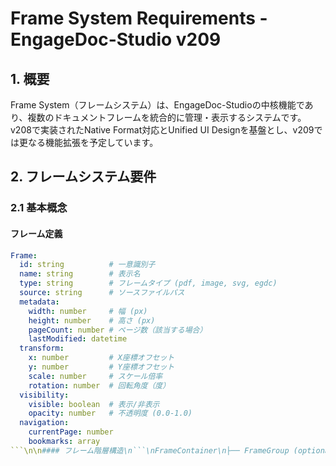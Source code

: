 # Frame System Requirements - EngageDoc-Studio v209

## 1. 概要

Frame System（フレームシステム）は、EngageDoc-Studioの中核機能であり、複数のドキュメントフレームを統合的に管理・表示するシステムです。v208で実装されたNative Format対応とUnified UI Designを基盤とし、v209では更なる機能拡張を予定しています。

## 2. フレームシステム要件

### 2.1 基本概念

#### フレーム定義
```yaml
Frame:
  id: string          # 一意識別子
  name: string        # 表示名
  type: string        # フレームタイプ (pdf, image, svg, egdc)
  source: string      # ソースファイルパス
  metadata:
    width: number     # 幅 (px)
    height: number    # 高さ (px)
    pageCount: number # ページ数（該当する場合）
    lastModified: datetime
  transform:
    x: number         # X座標オフセット
    y: number         # Y座標オフセット
    scale: number     # スケール倍率
    rotation: number  # 回転角度（度）
  visibility:
    visible: boolean  # 表示/非表示
    opacity: number   # 不透明度 (0.0-1.0)
  navigation:
    currentPage: number
    bookmarks: array
```\n\n#### フレーム階層構造\n```\nFrameContainer\n├── FrameGroup (optional)\n│   ├── Frame1\n│   ├── Frame2\n│   └── FrameGroup (nested)\n│       ├── Frame3\n│       └── Frame4\n└── Frame5 (standalone)\n```\n\n### 2.2 機能要件\n\n#### FR-001: フレーム作成・管理\n- **要件**: 新規フレームの作成、既存フレームの編集・削除\n- **詳細**:\n  - ファイルドラッグ&ドロップによるフレーム自動作成\n  - フレーム名の変更・重複チェック\n  - フレームタイプの自動判定\n  - メタデータの自動抽出・更新\n- **優先度**: 高\n- **受入基準**:\n  - [ ] 対応形式ファイルからフレーム作成が可能\n  - [ ] フレーム名の重複回避機能\n  - [ ] メタデータ自動更新（ファイル変更検出）\n\n#### FR-002: フレーム表示制御\n- **要件**: 個別フレームの表示・非表示、順序制御\n- **詳細**:\n  - レイヤー順序の変更（前面/背面移動）\n  - 表示フィルタリング（タイプ別、グループ別）\n  - 透明度調整による重ね合わせ表示\n  - フレームロック機能（編集保護）\n- **優先度**: 高\n- **受入基準**:\n  - [ ] ドラッグ&ドロップによる順序変更\n  - [ ] フィルター機能による選択表示\n  - [ ] 透明度スライダーによる調整\n\n#### FR-003: フレーム同期・連携\n- **要件**: 複数フレーム間の同期表示・連携操作\n- **詳細**:\n  - ズーム同期（複数フレームの同時ズーム）\n  - スクロール同期（位置連動）\n  - ページ同期（マルチページドキュメント）\n  - アニメーション同期（切り替え効果）\n- **優先度**: 中\n- **受入基準**:\n  - [ ] 同期グループ設定機能\n  - [ ] マスター/スレーブ関係の設定\n  - [ ] 同期状態の視覚的表示\n\n#### FR-004: フレーム変形・配置\n- **要件**: フレームの変形、配置、レイアウト制御\n- **詳細**:\n  - 移動、回転、スケール変形\n  - グリッドスナップ機能\n  - 自動配置（整列、分散）\n  - カスタムレイアウトテンプレート\n- **優先度**: 中\n- **受入基準**:\n  - [ ] マウスによる直感的変形操作\n  - [ ] 数値入力による精密設定\n  - [ ] レイアウトテンプレートの保存・適用\n\n#### FR-005: フレーム書き出し・共有\n- **要件**: フレーム内容の書き出し、共有機能\n- **詳細**:\n  - 個別フレーム・複数フレーム選択書き出し\n  - PowerPoint連携書き出し\n  - PDF統合書き出し\n  - クラウド共有（将来機能）\n- **優先度**: 中\n- **受入基準**:\n  - [ ] PowerPoint形式でのレイアウト保持書き出し\n  - [ ] 高解像度書き出しオプション\n  - [ ] バッチ書き出し機能\n\n## 3. 非機能要件\n\n### 3.1 パフォーマンス要件\n\n#### NFR-001: 描画性能\n- **要件**: 大量フレーム表示時の応答性確保\n- **詳細**:\n  - 同時表示フレーム数: 最大50フレーム\n  - 初期表示時間: 5秒以内\n  - ズーム操作レスポンス: 60FPS維持\n  - メモリ使用量: 2GB以内\n- **測定方法**: パフォーマンステストによる自動測定\n\n#### NFR-002: ファイル処理性能\n- **要件**: 大容量ファイルの効率的処理\n- **詳細**:\n  - 最大ファイルサイズ: 500MB\n  - PDF最大ページ数: 1000ページ\n  - 画像最大解像度: 8K (7680x4320)\n  - 同時読み込み: 10ファイル\n- **測定方法**: 実ファイルによる負荷テスト\n\n### 3.2 使いやすさ要件\n\n#### NFR-003: 操作性\n- **要件**: 直感的で効率的な操作環境\n- **詳細**:\n  - マウス操作のみで全機能利用可能\n  - キーボードショートカット完全対応\n  - コンテキストメニューによる機能アクセス\n  - アンドゥ/リドゥ機能（50操作まで）\n- **測定方法**: ユーザビリティテスト\n\n#### NFR-004: 学習容易性\n- **要件**: 短時間での操作習得\n- **詳細**:\n  - 初回利用時のオンボーディング\n  - ツールチップによる機能説明\n  - 操作ガイドの統合\n  - エラー時の明確なガイダンス\n- **測定方法**: 新規ユーザーによる操作習得時間測定\n\n### 3.3 可用性要件\n\n#### NFR-005: 安定性\n- **要件**: 連続動作時の安定性確保\n- **詳細**:\n  - 連続動作時間: 8時間以上\n  - メモリリーク防止\n  - 異常ファイル処理時の堅牢性\n  - 自動回復機能\n- **測定方法**: 長時間動作テスト\n\n## 4. 技術仕様\n\n### 4.1 フレーム管理アーキテクチャ\n\n```javascript\nclass FrameManager {\n  constructor() {\n    this.frames = new Map();        // フレーム管理\n    this.groups = new Map();        // グループ管理\n    this.selection = new Set();     // 選択状態\n    this.history = new History();   // 操作履歴\n    \n    this.setupEventHandlers();\n  }\n  \n  // フレーム作成\n  async createFrame(source, options = {}) {\n    const frame = new Frame({\n      id: this.generateId(),\n      source,\n      ...options\n    });\n    \n    await frame.initialize();\n    this.frames.set(frame.id, frame);\n    \n    this.emit('frame:created', frame);\n    return frame;\n  }\n  \n  // フレーム削除\n  deleteFrame(frameId) {\n    const frame = this.frames.get(frameId);\n    if (!frame) return false;\n    \n    // 依存関係チェック\n    if (this.hasDependencies(frameId)) {\n      throw new Error('Cannot delete frame with dependencies');\n    }\n    \n    frame.destroy();\n    this.frames.delete(frameId);\n    this.selection.delete(frameId);\n    \n    this.emit('frame:deleted', frameId);\n    return true;\n  }\n  \n  // フレーム更新\n  updateFrame(frameId, updates) {\n    const frame = this.frames.get(frameId);\n    if (!frame) return false;\n    \n    const oldState = frame.getState();\n    frame.update(updates);\n    \n    this.history.push({\n      type: 'frame:update',\n      frameId,\n      oldState,\n      newState: frame.getState()\n    });\n    \n    this.emit('frame:updated', frame);\n    return true;\n  }\n}\n\nclass Frame {\n  constructor(options) {\n    this.id = options.id;\n    this.name = options.name || this.generateName();\n    this.type = options.type;\n    this.source = options.source;\n    this.metadata = {};\n    this.transform = {\n      x: 0, y: 0, scale: 1, rotation: 0\n    };\n    this.visibility = {\n      visible: true, opacity: 1.0\n    };\n    this.navigation = {\n      currentPage: 1, bookmarks: []\n    };\n    \n    this.content = null;\n    this.renderer = null;\n  }\n  \n  async initialize() {\n    // メタデータ抽出\n    this.metadata = await this.extractMetadata();\n    \n    // レンダラー選択\n    this.renderer = RendererFactory.create(this.type);\n    \n    // コンテンツ読み込み\n    this.content = await this.loadContent();\n    \n    this.emit('initialized');\n  }\n  \n  async render(container) {\n    if (!this.renderer) {\n      throw new Error('Renderer not initialized');\n    }\n    \n    const element = await this.renderer.render(this.content, {\n      transform: this.transform,\n      visibility: this.visibility,\n      navigation: this.navigation\n    });\n    \n    container.appendChild(element);\n    return element;\n  }\n  \n  // 変形操作\n  setTransform(transform) {\n    this.transform = { ...this.transform, ...transform };\n    this.emit('transform:changed', this.transform);\n  }\n  \n  // 表示制御\n  setVisibility(visibility) {\n    this.visibility = { ...this.visibility, ...visibility };\n    this.emit('visibility:changed', this.visibility);\n  }\n  \n  // ナビゲーション\n  navigateToPage(page) {\n    if (page >= 1 && page <= this.metadata.pageCount) {\n      this.navigation.currentPage = page;\n      this.emit('navigation:changed', this.navigation);\n    }\n  }\n}\n```\n\n### 4.2 同期システム\n\n```javascript\nclass FrameSyncManager {\n  constructor() {\n    this.syncGroups = new Map();\n    this.syncHandlers = new Map();\n    \n    this.registerDefaultHandlers();\n  }\n  \n  createSyncGroup(groupId, options = {}) {\n    const group = new SyncGroup(groupId, {\n      type: options.type || 'transform', // transform, navigation, visibility\n      mode: options.mode || 'master-slave', // master-slave, peer-to-peer\n      delay: options.delay || 0\n    });\n    \n    this.syncGroups.set(groupId, group);\n    return group;\n  }\n  \n  addFrameToGroup(groupId, frameId, role = 'slave') {\n    const group = this.syncGroups.get(groupId);\n    if (!group) return false;\n    \n    group.addFrame(frameId, role);\n    \n    // イベントハンドラー設定\n    const frame = frameManager.getFrame(frameId);\n    const handler = this.createSyncHandler(group, frameId);\n    \n    frame.on('transform:changed', handler);\n    frame.on('navigation:changed', handler);\n    \n    return true;\n  }\n  \n  createSyncHandler(group, sourceFrameId) {\n    return (event) => {\n      if (group.isUpdating) return; // 循環参照防止\n      \n      group.isUpdating = true;\n      \n      try {\n        group.frames.forEach((frameInfo, frameId) => {\n          if (frameId === sourceFrameId) return;\n          \n          const frame = frameManager.getFrame(frameId);\n          const syncData = this.calculateSyncData(event, frameInfo.role);\n          \n          if (group.type === 'transform') {\n            frame.setTransform(syncData);\n          } else if (group.type === 'navigation') {\n            frame.setNavigation(syncData);\n          }\n        });\n      } finally {\n        setTimeout(() => {\n          group.isUpdating = false;\n        }, group.delay);\n      }\n    };\n  }\n}\n```\n\n### 4.3 レイアウトシステム\n\n```javascript\nclass LayoutManager {\n  constructor() {\n    this.templates = new Map();\n    this.constraints = new Map();\n    \n    this.loadDefaultTemplates();\n  }\n  \n  // レイアウトテンプレート適用\n  applyTemplate(templateName, frames) {\n    const template = this.templates.get(templateName);\n    if (!template) throw new Error(`Template not found: ${templateName}`);\n    \n    frames.forEach((frame, index) => {\n      const position = template.calculatePosition(index, frames.length);\n      frame.setTransform({\n        x: position.x,\n        y: position.y,\n        scale: position.scale || 1\n      });\n    });\n  }\n  \n  // 自動配置\n  autoArrange(frames, type = 'grid') {\n    switch (type) {\n      case 'grid':\n        this.arrangeGrid(frames);\n        break;\n      case 'cascade':\n        this.arrangeCascade(frames);\n        break;\n      case 'tile':\n        this.arrangeTile(frames);\n        break;\n    }\n  }\n  \n  arrangeGrid(frames) {\n    const cols = Math.ceil(Math.sqrt(frames.length));\n    const rows = Math.ceil(frames.length / cols);\n    \n    const containerWidth = 800; // 仮の値\n    const containerHeight = 600;\n    const cellWidth = containerWidth / cols;\n    const cellHeight = containerHeight / rows;\n    \n    frames.forEach((frame, index) => {\n      const col = index % cols;\n      const row = Math.floor(index / cols);\n      \n      frame.setTransform({\n        x: col * cellWidth,\n        y: row * cellHeight,\n        scale: Math.min(\n          cellWidth / frame.metadata.width,\n          cellHeight / frame.metadata.height\n        ) * 0.9 // パディング考慮\n      });\n    });\n  }\n}\n```\n\n## 5. データフォーマット\n\n### 5.1 フレーム設定ファイル (.frameconfig)\n\n```json\n{\n  \"version\": \"1.0\",\n  \"frames\": [\n    {\n      \"id\": \"frame_001\",\n      \"name\": \"Technical Drawing\",\n      \"type\": \"pdf\",\n      \"source\": \"./documents/technical_drawing.pdf\",\n      \"metadata\": {\n        \"width\": 1920,\n        \"height\": 1080,\n        \"pageCount\": 15,\n        \"fileSize\": 2048576,\n        \"lastModified\": \"2025-08-12T10:30:00Z\"\n      },\n      \"transform\": {\n        \"x\": 100,\n        \"y\": 100,\n        \"scale\": 1.0,\n        \"rotation\": 0\n      },\n      \"visibility\": {\n        \"visible\": true,\n        \"opacity\": 1.0,\n        \"zIndex\": 1\n      },\n      \"navigation\": {\n        \"currentPage\": 1,\n        \"bookmarks\": [\n          { \"page\": 1, \"title\": \"Overview\" },\n          { \"page\": 5, \"title\": \"Details\" }\n        ]\n      },\n      \"annotations\": [\n        {\n          \"type\": \"highlight\",\n          \"page\": 1,\n          \"bounds\": { \"x\": 100, \"y\": 200, \"width\": 300, \"height\": 50 },\n          \"color\": \"#ffff00\",\n          \"text\": \"Important section\"\n        }\n      ]\n    }\n  ],\n  \"groups\": [\n    {\n      \"id\": \"group_001\",\n      \"name\": \"Main Documents\",\n      \"frameIds\": [\"frame_001\"],\n      \"syncSettings\": {\n        \"type\": \"transform\",\n        \"enabled\": true\n      }\n    }\n  ],\n  \"layout\": {\n    \"template\": \"grid\",\n    \"parameters\": {\n      \"columns\": 2,\n      \"rows\": 2,\n      \"spacing\": 20\n    }\n  }\n}\n```\n\n### 5.2 書き出し設定\n\n```json\n{\n  \"export\": {\n    \"format\": \"pptx\",\n    \"options\": {\n      \"slideSize\": \"A4\",\n      \"resolution\": 300,\n      \"embedFonts\": true,\n      \"includeAnnotations\": true,\n      \"preserveLinks\": true\n    },\n    \"frames\": [\n      {\n        \"frameId\": \"frame_001\",\n        \"pages\": [1, 3, 5],\n        \"position\": { \"x\": 0, \"y\": 0 },\n        \"size\": { \"width\": \"100%\", \"height\": \"auto\" }\n      }\n    ]\n  }\n}\n```\n\n## 6. テスト仕様\n\n### 6.1 単体テスト\n\n```javascript\ndescribe('Frame Management', () => {\n  let frameManager;\n  \n  beforeEach(() => {\n    frameManager = new FrameManager();\n  });\n  \n  test('should create frame from PDF file', async () => {\n    const source = './test/sample.pdf';\n    const frame = await frameManager.createFrame(source);\n    \n    expect(frame.id).toBeDefined();\n    expect(frame.type).toBe('pdf');\n    expect(frame.metadata.pageCount).toBeGreaterThan(0);\n  });\n  \n  test('should update frame transform', () => {\n    const frame = new Frame({ id: 'test', type: 'image' });\n    const newTransform = { x: 100, y: 200, scale: 1.5 };\n    \n    frame.setTransform(newTransform);\n    \n    expect(frame.transform.x).toBe(100);\n    expect(frame.transform.y).toBe(200);\n    expect(frame.transform.scale).toBe(1.5);\n  });\n  \n  test('should sync frames in group', () => {\n    const syncManager = new FrameSyncManager();\n    const groupId = 'sync_group_1';\n    \n    syncManager.createSyncGroup(groupId, { type: 'transform' });\n    syncManager.addFrameToGroup(groupId, 'frame1', 'master');\n    syncManager.addFrameToGroup(groupId, 'frame2', 'slave');\n    \n    const masterFrame = frameManager.getFrame('frame1');\n    const slaveFrame = frameManager.getFrame('frame2');\n    \n    masterFrame.setTransform({ x: 100, y: 100 });\n    \n    expect(slaveFrame.transform.x).toBe(100);\n    expect(slaveFrame.transform.y).toBe(100);\n  });\n});\n```\n\n### 6.2 統合テスト\n\n```javascript\ndescribe('Frame System Integration', () => {\n  test('should handle large PDF file', async () => {\n    const largePDF = './test/large_document.pdf'; // 100MB+\n    const startTime = Date.now();\n    \n    const frame = await frameManager.createFrame(largePDF);\n    const loadTime = Date.now() - startTime;\n    \n    expect(loadTime).toBeLessThan(5000); // 5秒以内\n    expect(frame.metadata.pageCount).toBeGreaterThan(0);\n  });\n  \n  test('should maintain performance with multiple frames', async () => {\n    const frames = [];\n    \n    // 20フレーム作成\n    for (let i = 0; i < 20; i++) {\n      const frame = await frameManager.createFrame(`./test/doc${i}.pdf`);\n      frames.push(frame);\n    }\n    \n    const renderStart = Date.now();\n    await Promise.all(frames.map(frame => frame.render(document.body)));\n    const renderTime = Date.now() - renderStart;\n    \n    expect(renderTime).toBeLessThan(3000); // 3秒以内\n  });\n});\n```\n\n## 7. 受入テスト基準\n\n### 7.1 機能受入基準\n- [ ] PDFファイルからフレーム作成が3秒以内に完了する\n- [ ] 画像ファイル（最大50MB）からフレーム作成が1秒以内に完了する\n- [ ] 20フレーム同時表示時のズーム操作が滑らかに動作する（60FPS維持）\n- [ ] フレーム変形操作のアンドゥ/リドゥが正常に動作する\n- [ ] PowerPoint書き出しでレイアウトが正確に保持される\n\n### 7.2 性能受入基準\n- [ ] メモリ使用量が2GB以下を維持する\n- [ ] 8時間連続動作でメモリリークが発生しない\n- [ ] 異常ファイル読み込み時にアプリケーションがクラッシュしない\n- [ ] ネットワークドライブ上のファイルも正常に処理される\n\n### 7.3 ユーザビリティ受入基準\n- [ ] 初回利用者が基本操作を10分以内に習得できる\n- [ ] キーボードショートカットで全ての主要機能にアクセスできる\n- [ ] エラー発生時に明確なメッセージと対処方法が表示される\n- [ ] オンラインヘルプが統合されている\n\n---\n\n**要件仕様管理**: Media Viewer Development Team  \n**最終更新**: 2025-08-12  \n**要件バージョン**: v208基盤 → v209拡張予定